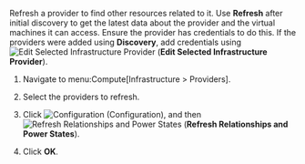 Refresh a provider to find other resources related to it. Use
**Refresh** after initial discovery to get the latest data about the
provider and the virtual machines it can access. Ensure the provider has
credentials to do this. If the providers were added using **Discovery**,
add credentials using ![Edit Selected Infrastructure Provider](1851.png)
(**Edit Selected Infrastructure Provider**).

1.  Navigate to menu:Compute\[Infrastructure \> Providers\].

2.  Select the providers to refresh.

3.  Click ![Configuration](1847.png) (Configuration), and then ![Refresh
    Relationships and Power States](2003.png) (**Refresh Relationships
    and Power States**).

4.  Click **OK**.
